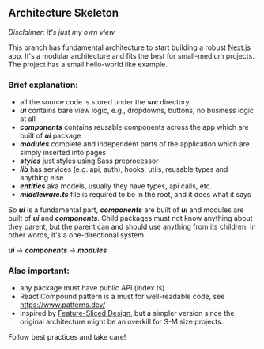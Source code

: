 ## Architecture Skeleton

*Disclaimer: it's just my own view*

This branch has fundamental architecture to start building a robust [Next.js](https://nextjs.org/) app. It's a modular architecture and fits the best for small-medium projects. The project has a small hello-world like example.

### Brief explanation:
- all the source code is stored under the ***src*** directory. 
- ***ui*** contains bare view logic, e.g., dropdowns, buttons, no business logic at all
- ***components*** contains reusable components across the app which are built of ***ui*** package
- ***modules*** complete and independent parts of the application which are simply inserted into pages
- ***styles*** just styles using Sass preprocessor
- ***lib*** has services (e.g. api, auth), hooks, utils, reusable types and anything else
- ***entities*** aka models, usually they have types, api calls, etc.
- ***middleware.ts*** file is required to be in the root, and it does what it says

So ***ui*** is a fundamental part, ***components*** are built of ***ui*** and modules are built of ***ui*** and ***components***. Child packages must not know anything about they parent, but the parent can and should use anything from its children. In other words, it's a one-directional system.

***ui*** -> ***components*** -> ***modules***

### Also important:
- any package must have public API (index.ts)
- React Compound pattern is a must for well-readable code, see https://www.patterns.dev/
- inspired by [Feature-Sliced Design](https://feature-sliced.design/), but a simpler version since the original architecture might be an overkill for S-M size projects.

Follow best practices and take care!